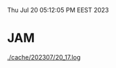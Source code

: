 Thu Jul 20 05:12:05 PM EEST 2023
# JAM
<a href='./cache/202307/20_17.log'>./cache/202307/20_17.log</a>

